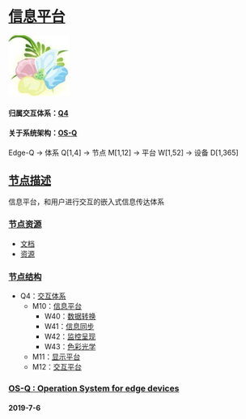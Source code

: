 ﻿# [信息平台](https://github.com/OS-Q/M10) 
[![sites](OS-Q/OS-Q.png)](http://www.OS-Q.com)
#### 归属交互体系：[Q4](https://github.com/OS-Q/Q4)
#### 关于系统架构：[OS-Q](https://github.com/OS-Q/OS-Q)
Edge-Q -> 体系 Q[1,4] -> 节点 M[1,12] -> 平台 W[1,52] -> 设备 D[1,365]
## [节点描述](https://github.com/OS-Q/M10/wiki) 

信息平台，和用户进行交互的嵌入式信息传达体系

### [节点资源](https://github.com/OS-Q/M10)

- [文档](docs/)
- [资源](src/)

### [节点结构](https://github.com/OS-Q/Q4)

* Q4：[交互体系](https://github.com/OS-Q/Q4)
    * M10：[信息平台](https://github.com/OS-Q/M10)
        * W40：[数据转换](https://github.com/OS-Q/W40)
        * W41：[信息同步](https://github.com/OS-Q/W41)
        * W42：[监控呈现](https://github.com/OS-Q/W42)
        * W43：[色彩光学](https://github.com/OS-Q/W43)
    * M11：[显示平台](https://github.com/OS-Q/M11)
    * M12：[交互平台](https://github.com/OS-Q/M12)

### [OS-Q : Operation System for edge devices](http://www.OS-Q.com/Edge/M10)
####  2019-7-6

